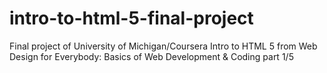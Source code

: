# intro-to-html-5-final-project
Final project of University of Michigan/Coursera Intro to HTML 5 from Web Design for Everybody: Basics of Web Development &amp; Coding part 1/5
